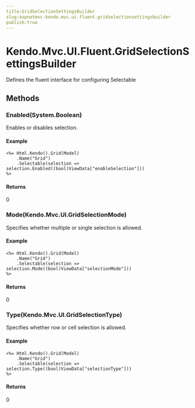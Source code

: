 ```yaml
---
title:GridSelectionSettingsBuilder
slug:aspnetmvc-kendo.mvc.ui.fluent.gridselectionsettingsbuilder
publish:true
---
```


# Kendo.Mvc.UI.Fluent.GridSelectionSettingsBuilder
Defines the fluent interface for configuring Selectable



## Methods

### Enabled(System.Boolean)
Enables or disables selection.

#### Example

    <%= Html.Kendo().Grid(Model)
        .Name("Grid")
        .Selectable(selection => selection.Enabled((bool)ViewData["enableSelection"]))
    %>
        



#### Returns
0


### Mode(Kendo.Mvc.UI.GridSelectionMode)
Specifies whether multiple or single selection is allowed.

#### Example

    <%= Html.Kendo().Grid(Model)
        .Name("Grid")
        .Selectable(selection => selection.Mode((bool)ViewData["selectionMode"]))
    %>
        



#### Returns
0


### Type(Kendo.Mvc.UI.GridSelectionType)
Specifies whether row or cell selection is allowed.

#### Example

    <%= Html.Kendo().Grid(Model)
        .Name("Grid")
        .Selectable(selection => selection.Type((bool)ViewData["selectionType"]))
    %>
        



#### Returns
0



